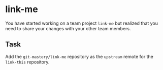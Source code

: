 # link-me

You have started working on a team project `link-me` but realized that you need
to share your changes with your other team members.

## Task

Add the `git-mastery/link-me` repository as the `upstream` remote for the
`link-this` repository.
